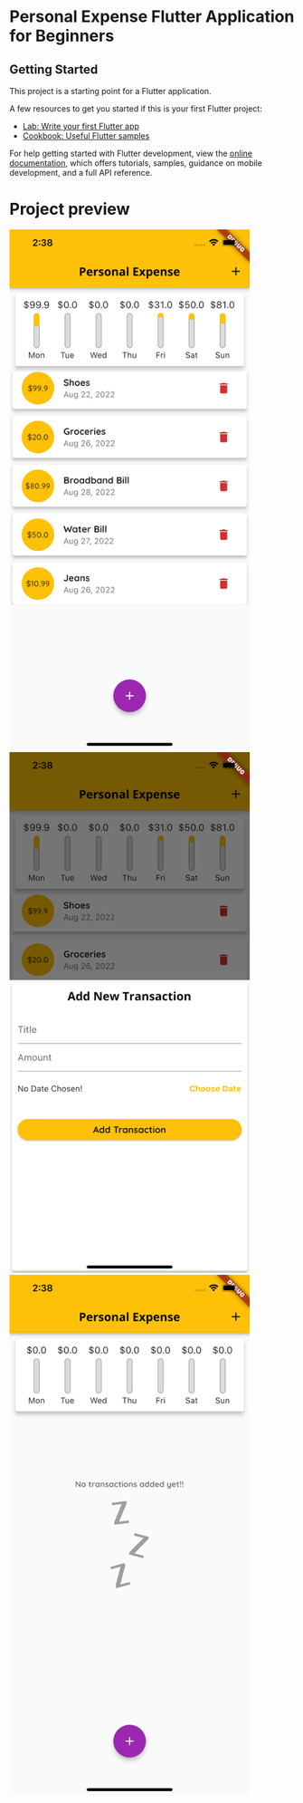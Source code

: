 # Personal Expense Flutter Application for Beginners

## Getting Started

This project is a starting point for a Flutter application.

A few resources to get you started if this is your first Flutter project:

- [Lab: Write your first Flutter app](https://docs.flutter.dev/get-started/codelab)
- [Cookbook: Useful Flutter samples](https://docs.flutter.dev/cookbook)

For help getting started with Flutter development, view the
[online documentation](https://docs.flutter.dev/), which offers tutorials,
samples, guidance on mobile development, and a full API reference.

# Project preview

<p float="left">
  <img src="./screenshots/transactions_list.png" width="425" />
  <img src="./screenshots/add_transaction.png" width="425" /> 
  <img src="./screenshots/no_transactions.png" width="425" />
</p>

